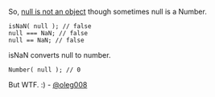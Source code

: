 So, [null is not an object](http://wtfjs.com/2010/02/12/null-is-not-an-object) though sometimes null is a Number.

```
isNaN( null ); // false
null === NaN; // false
null == NaN; // false
```

isNaN converts null to number.

```
Number( null ); // 0
```

But WTF. :) - [@oleg008](http://twitter.com/oleg008)
  